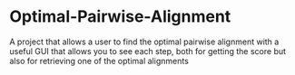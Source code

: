 # Optimal-Pairwise-Alignment
A project that allows a user to find the optimal pairwise alignment with a useful GUI that allows you to see each step, both for getting the score but also for retrieving one of the optimal alignments

